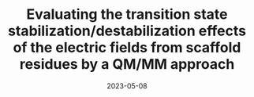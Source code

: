 ---
title: "Evaluating the transition state stabilization/destabilization effects of the electric fields from scaffold residues by a QM/MM approach"
collection: publications
category: manuscripts
permalink: /publication/yan2023evaluating
excerpt: #'This paper is about the number 1. The number 2 is left for future work.'
date: 2023-05-08
venue: 'May 8'
slidesurl: #'http://academicpages.github.io/files/slides1.pdf'
paperurl: #'http://academicpages.github.io/files/paper1.pdf'
bibtexurl: #'http://academicpages.github.io/files/bibtex1.bib'
citation: 'Yan, S., Ji, X., Peng, W., & Wang, B. (2023). Evaluating the transition state stabilization/destabilization effects of the electric fields from scaffold residues by a QM/MM approach. The Journal of Physical Chemistry B, 127(19), 4245-4253.'
---